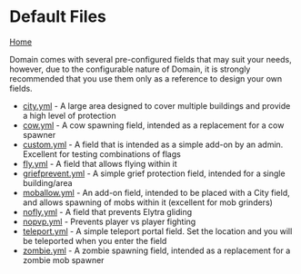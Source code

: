 # Default Files

[Home](https://torpkev.github.io/domain_docs)

Domain comes with several pre-configured fields that may suit your needs, however, due to the configurable nature of Domain, it is strongly recommended that you use them only as a reference to design your own fields.

- [city.yml](https://torpkev.github.io/domain_docs/resources/blocks/city.yml) - A large area designed to cover multiple buildings and provide a high level of protection
- [cow.yml](https://torpkev.github.io/domain_docs/resources/blocks/cow.yml) - A cow spawning field, intended as a replacement for a cow spawner
- [custom.yml](https://torpkev.github.io/domain_docs/resources/blocks/custom.yml) - A field that is intended as a simple add-on by an admin.  Excellent for testing combinations of flags
- [fly.yml](https://torpkev.github.io/domain_docs/resources/blocks/fly.yml) - A field that allows flying within it
- [griefprevent.yml](https://torpkev.github.io/domain_docs/resources/blocks/griefprevent.yml) - A simple grief protection field, intended for a single building/area
- [moballow.yml](https://torpkev.github.io/domain_docs/resources/blocks/moballow.yml) - An add-on field, intended to be placed with a City field, and allows spawning of mobs within it (excellent for mob grinders)
- [nofly.yml](https://torpkev.github.io/domain_docs/resources/blocks/nofly.yml) - A field that prevents Elytra gliding
- [nopvp.yml](https://torpkev.github.io/domain_docs/resources/blocks/nopvp.yml) - Prevents player vs player fighting
- [teleport.yml](https://torpkev.github.io/domain_docs/resources/blocks/teleport.yml) - A simple teleport portal field.  Set the location and you will be teleported when you enter the field
- [zombie.yml](https://torpkev.github.io/domain_docs/resources/blocks/zombie.yml) - A zombie spawning field, intended as a replacement for a zombie mob spawner
